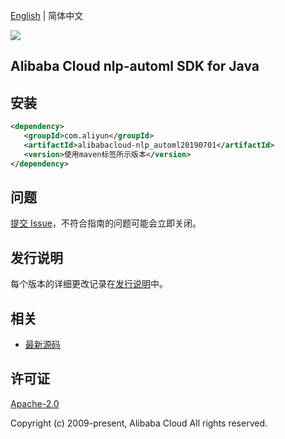 [English](README.md) | 简体中文

![](https://aliyunsdk-pages.alicdn.com/icons/AlibabaCloud.svg)

## Alibaba Cloud nlp-automl SDK for Java

## 安装

```xml
<dependency>
   <groupId>com.aliyun</groupId>
   <artifactId>alibabacloud-nlp_automl20190701</artifactId>
   <version>使用maven标签所示版本</version>
</dependency>
```

## 问题

[提交 Issue](https://github.com/aliyun/alibabacloud-java-async-sdk/issues/new)，不符合指南的问题可能会立即关闭。

## 发行说明

每个版本的详细更改记录在[发行说明](./ChangeLog.txt)中。

## 相关

- [最新源码](https://github.com/aliyun/alibabacloud-async-java-sdk/)

## 许可证

[Apache-2.0](http://www.apache.org/licenses/LICENSE-2.0)

Copyright (c) 2009-present, Alibaba Cloud All rights reserved.

